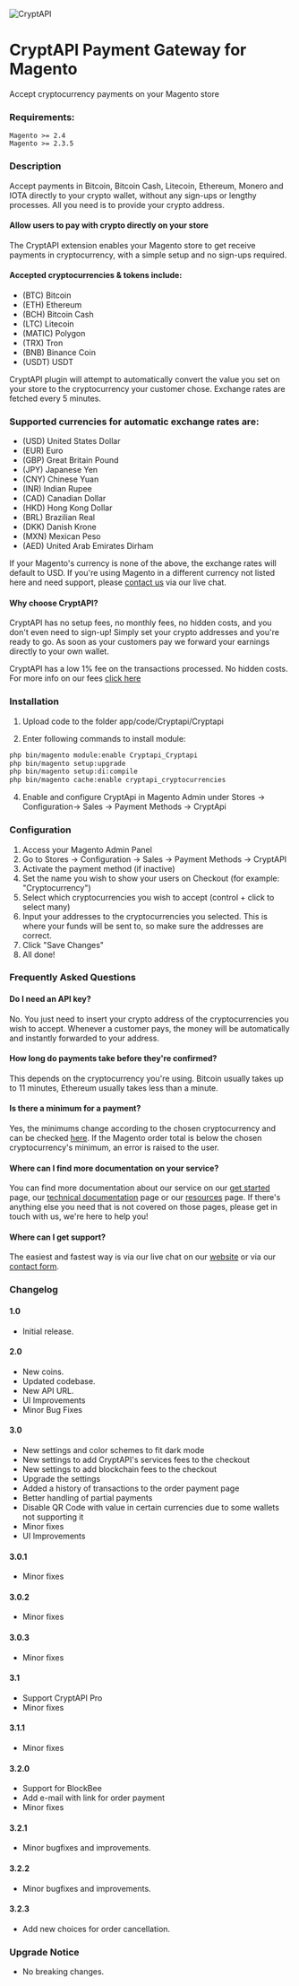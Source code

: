 ![CryptAPI](https://i.imgur.com/IfMAa7E.png)

# CryptAPI Payment Gateway for Magento
Accept cryptocurrency payments on your Magento store

### Requirements:

```
Magento >= 2.4
Magento >= 2.3.5
```

### Description

Accept payments in Bitcoin, Bitcoin Cash, Litecoin, Ethereum, Monero and IOTA directly to your crypto wallet, without any sign-ups or lengthy processes.
All you need is to provide your crypto address.

#### Allow users to pay with crypto directly on your store

The CryptAPI extension enables your Magento store to get receive payments in cryptocurrency, with a simple setup and no sign-ups required.

#### Accepted cryptocurrencies & tokens include:

* (BTC) Bitcoin
* (ETH) Ethereum
* (BCH) Bitcoin Cash
* (LTC) Litecoin
* (MATIC) Polygon
* (TRX) Tron
* (BNB) Binance Coin
* (USDT) USDT

CryptAPI plugin will attempt to automatically convert the value you set on your store to the cryptocurrency your customer chose.
Exchange rates are fetched every 5 minutes.

### Supported currencies for automatic exchange rates are:

* (USD) United States Dollar
* (EUR) Euro
* (GBP) Great Britain Pound
* (JPY) Japanese Yen
* (CNY) Chinese Yuan
* (INR) Indian Rupee
* (CAD) Canadian Dollar
* (HKD) Hong Kong Dollar
* (BRL) Brazilian Real
* (DKK) Danish Krone
* (MXN) Mexican Peso
* (AED) United Arab Emirates Dirham

If your Magento's currency is none of the above, the exchange rates will default to USD.
If you're using Magento in a different currency not listed here and need support, please [contact us](https://cryptapi.io) via our live chat.

#### Why choose CryptAPI?

CryptAPI has no setup fees, no monthly fees, no hidden costs, and you don't even need to sign-up!
Simply set your crypto addresses and you're ready to go. As soon as your customers pay we forward your earnings directly to your own wallet.

CryptAPI has a low 1% fee on the transactions processed. No hidden costs.
For more info on our fees [click here](https://cryptapi.io/fees/)

### Installation

1. Upload code to the folder app/code/Cryptapi/Cryptapi

2. Enter following commands to install module:
```bash
php bin/magento module:enable Cryptapi_Cryptapi
php bin/magento setup:upgrade 
php bin/magento setup:di:compile 
php bin/magento cache:enable cryptapi_cryptocurrencies
```

4. Enable and configure CryptApi in Magento Admin under Stores -> Configuration-> Sales -> Payment Methods -> CryptApi


### Configuration


1. Access your Magento Admin Panel 
2. Go to Stores -> Configuration -> Sales -> Payment Methods -> CryptAPI 
3. Activate the payment method (if inactive) 
4. Set the name you wish to show your users on Checkout (for example: "Cryptocurrency") 
5. Select which cryptocurrencies you wish to accept (control + click to select many) 
6. Input your addresses to the cryptocurrencies you selected. This is where your funds will be sent to, so make sure the addresses are correct. 
7. Click "Save Changes" 
8. All done!

### Frequently Asked Questions

#### Do I need an API key?

No. You just need to insert your crypto address of the cryptocurrencies you wish to accept. Whenever a customer pays, the money will be automatically and instantly forwarded to your address.

#### How long do payments take before they're confirmed?

This depends on the cryptocurrency you're using. Bitcoin usually takes up to 11 minutes, Ethereum usually takes less than a minute.

#### Is there a minimum for a payment?

Yes, the minimums change according to the chosen cryptocurrency and can be checked [here](https://cryptapi.io/cryptocurrencies/).
If the Magento order total is below the chosen cryptocurrency's minimum, an error is raised to the user.

#### Where can I find more documentation on your service?

You can find more documentation about our service on our [get started](https://cryptapi.io/get-started) page, our [technical documentation](https://cryptapi.io/docs/) page or our [resources](https://cryptapi.io/resources/) page.
If there's anything else you need that is not covered on those pages, please get in touch with us, we're here to help you!

#### Where can I get support? 

The easiest and fastest way is via our live chat on our [website](https://cryptapi.io) or via our [contact form](https://cryptapi.io/contacts/).

### Changelog 

#### 1.0
* Initial release.

#### 2.0
* New coins.
* Updated codebase.
* New API URL.
* UI Improvements
* Minor Bug Fixes

#### 3.0
* New settings and color schemes to fit dark mode
* New settings to add CryptAPI's services fees to the checkout
* New settings to add blockchain fees to the checkout
* Upgrade the settings
* Added a history of transactions to the order payment page
* Better handling of partial payments
* Disable QR Code with value in certain currencies due to some wallets not supporting it
* Minor fixes
* UI Improvements

#### 3.0.1
* Minor fixes

#### 3.0.2
* Minor fixes

#### 3.0.3
* Minor fixes

#### 3.1
* Support CryptAPI Pro
* Minor fixes

#### 3.1.1
* Minor fixes

#### 3.2.0
* Support for BlockBee
* Add e-mail with link for order payment
* Minor fixes

#### 3.2.1
* Minor bugfixes and improvements.

#### 3.2.2
* Minor bugfixes and improvements.

#### 3.2.3
* Add new choices for order cancellation.

### Upgrade Notice
* No breaking changes.
